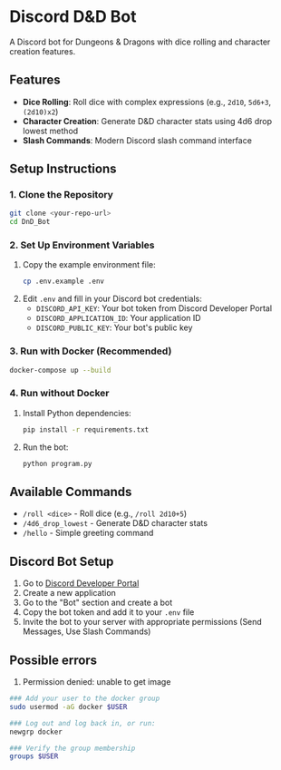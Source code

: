 # Discord D&D Bot

A Discord bot for Dungeons & Dragons with dice rolling and character creation features.

## Features

- **Dice Rolling**: Roll dice with complex expressions (e.g., `2d10`, `5d6+3`, `(2d10)x2`)
- **Character Creation**: Generate D&D character stats using 4d6 drop lowest method
- **Slash Commands**: Modern Discord slash command interface

## Setup Instructions

### 1. Clone the Repository
```bash
git clone <your-repo-url>
cd DnD_Bot
```

### 2. Set Up Environment Variables
1. Copy the example environment file:
   ```bash
   cp .env.example .env
   ```
2. Edit `.env` and fill in your Discord bot credentials:
   - `DISCORD_API_KEY`: Your bot token from Discord Developer Portal
   - `DISCORD_APPLICATION_ID`: Your application ID
   - `DISCORD_PUBLIC_KEY`: Your bot's public key

### 3. Run with Docker (Recommended)
```bash
docker-compose up --build
```

### 4. Run without Docker
1. Install Python dependencies:
   ```bash
   pip install -r requirements.txt
   ```
2. Run the bot:
   ```bash
   python program.py
   ```

## Available Commands

- `/roll <dice>` - Roll dice (e.g., `/roll 2d10+5`)
- `/4d6_drop_lowest` - Generate D&D character stats
- `/hello` - Simple greeting command

## Discord Bot Setup

1. Go to [Discord Developer Portal](https://discord.com/developers/applications)
2. Create a new application
3. Go to the "Bot" section and create a bot
4. Copy the bot token and add it to your `.env` file
5. Invite the bot to your server with appropriate permissions (Send Messages, Use Slash Commands)

## Possible errors
1. Permission denied: unable to get image
```bash
### Add your user to the docker group
sudo usermod -aG docker $USER

### Log out and log back in, or run:
newgrp docker

### Verify the group membership
groups $USER
```
